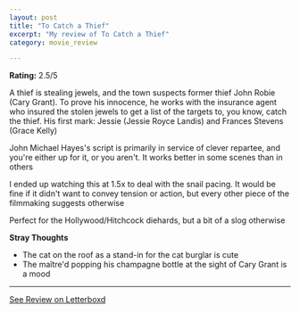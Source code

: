 ```yaml
---
layout: post
title: "To Catch a Thief"
excerpt: "My review of To Catch a Thief"
category: movie_review

---
```


**Rating:** 2.5/5

A thief is stealing jewels, and the town suspects former thief John Robie (Cary Grant). To prove his innocence, he works with the insurance agent who insured the stolen jewels to get a list of the targets to, you know, catch the thief. His first mark: Jessie (Jessie Royce Landis) and Frances Stevens (Grace Kelly)

John Michael Hayes's script is primarily in service of clever repartee, and you're either up for it, or you aren't. It works better in some scenes than in others

I ended up watching this at 1.5x to deal with the snail pacing. It would be fine if it didn't want to convey tension or action, but every other piece of the filmmaking suggests otherwise

Perfect for the Hollywood/Hitchcock diehards, but a bit of a slog otherwise 

<b>Stray Thoughts</b>
* The cat on the roof as a stand-in for the cat burglar is cute
* The maître'd popping his champagne bottle at the sight of Cary Grant is a mood

<hr>

[See Review on Letterboxd](https://boxd.it/4Fk6ST)
